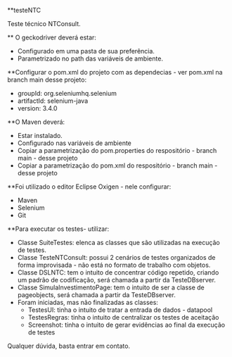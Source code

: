 **testeNTC

Teste técnico NTConsult.


** O geckodriver deverá estar:

* Configurado em uma pasta de sua preferência.
* Parametrizado no path das variáveis de ambiente.


**Configurar o pom.xml do projeto com as dependecias - ver pom.xml na branch main desse projeto:

* groupId: org.seleniumhq.selenium
* artifactId: selenium-java
* version: 3.4.0


**O Maven deverá:

* Estar instalado.
* Configurado nas variáveis de ambiente
* Copiar a parametrização do pom.properties do respositório - branch main - desse projeto
* Copiar a parametrização do pom.xml do respositório - branch main - desse projeto


**Foi utilizado o editor Eclipse Oxigen - nele configurar:

* Maven
* Selenium
* Git


**Para executar os testes- utilizar:

* Classe SuiteTestes: elenca as classes que são utilizadas na execução de testes.
* Classe TesteNTConsult: possui 2 cenários de testes organizados de forma improvisada - não está no formato de trabalho com objetos.
* Classe DSLNTC: tem o intuito de concentrar código repetido, criando um padrão de codificação, será chamada a partir da TesteDBserver.
* Classe SimulaInvestimentoPage: tem o intuito de ser a classe de pageobjects, será chamada a partir da TesteDBserver.
* Foram iniciadas, mas não finalizadas as classes: 
    - TestesUI: tinha o intuito de tratar a entrada de dados - datapool
    - TestesRegras: tinha o intuito de centralizar os testes de aceitação
    - Screenshot: tinha o intuito de gerar evidências ao final da execução de testes


Qualquer dúvida, basta entrar em contato.
